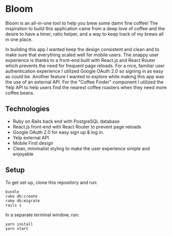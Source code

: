 # Bloom
Bloom is an all-in-one tool to help you brew some damn fine coffee! The inspiration to build this application came from a deep love of coffee and the desire to have a timer, ratio helper, and a way to keep track of my brews all in one place.

In building this app I wanted keep the design consistent and clean and to make sure that everything scaled well for mobile users. The snappy user experience is thanks to a front-end built with React.js and React Router which prevents the need for frequent page reloads. For a nice, familiar user authentication experience I utilized Google OAuth 2.0 so signing in as easy as could be. Another feature I wanted to explore while making this app was the use of an external API. For the "Coffee Finder" component I utilized the Yelp API to help users find the nearest coffee roasters when they need more coffee beans.

## Technologies
* Ruby on Rails back end with PostgreSQL database
* React.js front-end with React Router to prevent page reloads
* Google OAuth 2.0 for easy sign up & log in.
* Yelp external API
* Mobile First design
* Clean, minimalist styling to make the user experience simple and enjoyable

## Setup
To get set up, clone this repository and run:
```
bundle
rake db:create
rake db:migrate
rails s
```

In a separate terminal window, run:
```
yarn install
yarn start
```

